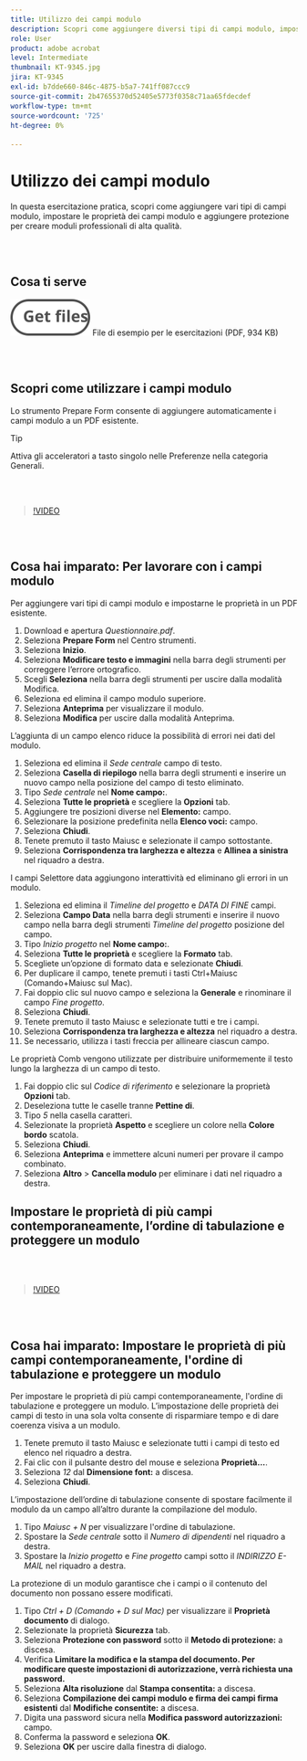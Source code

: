 ```yaml
---
title: Utilizzo dei campi modulo
description: Scopri come aggiungere diversi tipi di campi modulo, impostare le proprietà dei campi modulo e aggiungere protezione per creare moduli professionali di alta qualità
role: User
product: adobe acrobat
level: Intermediate
thumbnail: KT-9345.jpg
jira: KT-9345
exl-id: b7dde660-846c-4875-b5a7-741ff087ccc9
source-git-commit: 2b47655370d52405e5773f0358c71aa65fdecdef
workflow-type: tm+mt
source-wordcount: '725'
ht-degree: 0%

---
```


# Utilizzo dei campi modulo

In questa esercitazione pratica, scopri come aggiungere vari tipi di campi modulo, impostare le proprietà dei campi modulo e aggiungere protezione per creare moduli professionali di alta qualità.

<br> 

## Cosa ti serve

[![Ottieni file](../assets/Getfiles.svg)](../assets/Questionnaire.pdf)
File di esempio per le esercitazioni (PDF, 934 KB)

<br> 

## Scopri come utilizzare i campi modulo

Lo strumento Prepare Form consente di aggiungere automaticamente i campi modulo a un PDF esistente.

>[!TIP]
>
>Attiva gli acceleratori a tasto singolo nelle Preferenze nella categoria Generali.

<br> 

>[!VIDEO](https://video.tv.adobe.com/v/340084?quality=12&learn=on&hidetitle=true)

<br> 

## Cosa hai imparato: Per lavorare con i campi modulo

Per aggiungere vari tipi di campi modulo e impostarne le proprietà in un PDF esistente.

1. Download e apertura *Questionnaire.pdf*.
1. Seleziona **Prepare Form** nel Centro strumenti.
1. Seleziona **Inizio**.
1. Seleziona **Modificare testo e immagini** nella barra degli strumenti per correggere l’errore ortografico.
1. Scegli **Seleziona** nella barra degli strumenti per uscire dalla modalità Modifica.
1. Seleziona ed elimina il campo modulo superiore.
1. Seleziona **Anteprima** per visualizzare il modulo.
1. Seleziona **Modifica** per uscire dalla modalità Anteprima.

L’aggiunta di un campo elenco riduce la possibilità di errori nei dati del modulo.

1. Seleziona ed elimina il *Sede centrale* campo di testo.
1. Seleziona **Casella di riepilogo** nella barra degli strumenti e inserire un nuovo campo nella posizione del campo di testo eliminato.
1. Tipo *Sede centrale* nel **Nome campo:**.
1. Seleziona **Tutte le proprietà** e scegliere la **Opzioni** tab.
1. Aggiungere tre posizioni diverse nel **Elemento:** campo.
1. Selezionare la posizione predefinita nella **Elenco voci:** campo.
1. Seleziona **Chiudi**.
1. Tenete premuto il tasto Maiusc e selezionate il campo sottostante.
1. Seleziona **Corrispondenza tra larghezza e altezza** e **Allinea a sinistra** nel riquadro a destra.

I campi Selettore data aggiungono interattività ed eliminano gli errori in un modulo.

1. Seleziona ed elimina il *Timeline del progetto* e *DATA DI FINE* campi.
1. Seleziona **Campo Data** nella barra degli strumenti e inserire il nuovo campo nella barra degli strumenti *Timeline del progetto* posizione del campo.
1. Tipo *Inizio progetto* nel **Nome campo:**.
1. Seleziona **Tutte le proprietà** e scegliere la **Formato** tab.
1. Scegliete un’opzione di formato data e selezionate **Chiudi**.
1. Per duplicare il campo, tenete premuti i tasti Ctrl+Maiusc (Comando+Maiusc sul Mac).
1. Fai doppio clic sul nuovo campo e seleziona la **Generale** e rinominare il campo *Fine progetto*.
1. Seleziona **Chiudi**.
1. Tenete premuto il tasto Maiusc e selezionate tutti e tre i campi.
1. Seleziona **Corrispondenza tra larghezza e altezza** nel riquadro a destra.
1. Se necessario, utilizza i tasti freccia per allineare ciascun campo.

Le proprietà Comb vengono utilizzate per distribuire uniformemente il testo lungo la larghezza di un campo di testo.

1. Fai doppio clic sul *Codice di riferimento* e selezionare la proprietà **Opzioni** tab.
1. Deseleziona tutte le caselle tranne **Pettine di**.
1. Tipo *5* nella casella caratteri.
1. Selezionate la proprietà **Aspetto** e scegliere un colore nella **Colore bordo** scatola.
1. Seleziona **Chiudi**.
1. Seleziona **Anteprima** e immettere alcuni numeri per provare il campo combinato.
1. Seleziona **Altro** > **Cancella modulo** per eliminare i dati nel riquadro a destra.

## Impostare le proprietà di più campi contemporaneamente, l’ordine di tabulazione e proteggere un modulo

<br> 

>[!VIDEO](https://video.tv.adobe.com/v/340096?hidetitle=true)

<br> 

## Cosa hai imparato: Impostare le proprietà di più campi contemporaneamente, l&#39;ordine di tabulazione e proteggere un modulo

Per impostare le proprietà di più campi contemporaneamente, l&#39;ordine di tabulazione e proteggere un modulo. L’impostazione delle proprietà dei campi di testo in una sola volta consente di risparmiare tempo e di dare coerenza visiva a un modulo.

1. Tenete premuto il tasto Maiusc e selezionate tutti i campi di testo ed elenco nel riquadro a destra.
1. Fai clic con il pulsante destro del mouse e seleziona **Proprietà...**.
1. Seleziona *12* dal **Dimensione font:** a discesa.
1. Seleziona **Chiudi**.

L’impostazione dell’ordine di tabulazione consente di spostare facilmente il modulo da un campo all’altro durante la compilazione del modulo.

1. Tipo *Maiusc + N* per visualizzare l&#39;ordine di tabulazione.
1. Spostare la *Sede centrale* sotto il *Numero di dipendenti* nel riquadro a destra.
1. Spostare la *Inizio progetto* e *Fine progetto* campi sotto il *INDIRIZZO E-MAIL* nel riquadro a destra.

La protezione di un modulo garantisce che i campi o il contenuto del documento non possano essere modificati.

1. Tipo *Ctrl + D (Comando + D sul Mac)* per visualizzare il **Proprietà documento** di dialogo.
1. Selezionate la proprietà **Sicurezza** tab.
1. Seleziona **Protezione con password** sotto il **Metodo di protezione:** a discesa.
1. Verifica **Limitare la modifica e la stampa del documento. Per modificare queste impostazioni di autorizzazione, verrà richiesta una password.**
1. Seleziona **Alta risoluzione** dal **Stampa consentita:** a discesa.
1. Seleziona **Compilazione dei campi modulo e firma dei campi firma esistenti** dal **Modifiche consentite:** a discesa.
1. Digita una password sicura nella **Modifica password autorizzazioni:** campo.
1. Conferma la password e seleziona **OK**.
1. Seleziona **OK** per uscire dalla finestra di dialogo.
